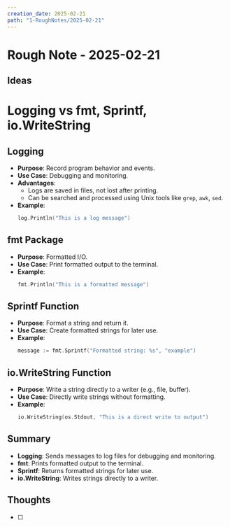 ```yaml
---
creation_date: 2025-02-21
path: "1-RoughNotes/2025-02-21"
---
```

# Rough Note - 2025-02-21

## Ideas
# Logging vs fmt, Sprintf, io.WriteString

## Logging
- **Purpose**: Record program behavior and events.
- **Use Case**: Debugging and monitoring.
- **Advantages**:
  - Logs are saved in files, not lost after printing.
  - Can be searched and processed using Unix tools like `grep`, `awk`, `sed`.
- **Example**:
  ```go
  log.Println("This is a log message")
  ```

## fmt Package
- **Purpose**: Formatted I/O.
- **Use Case**: Print formatted output to the terminal.
- **Example**:
  ```go
  fmt.Println("This is a formatted message")
  ```

## Sprintf Function
- **Purpose**: Format a string and return it.
- **Use Case**: Create formatted strings for later use.
- **Example**:
  ```go
  message := fmt.Sprintf("Formatted string: %s", "example")
  ```

## io.WriteString Function
- **Purpose**: Write a string directly to a writer (e.g., file, buffer).
- **Use Case**: Directly write strings without formatting.
- **Example**:
  ```go
  io.WriteString(os.Stdout, "This is a direct write to output")
  ```

## Summary
- **Logging**: Sends messages to log files for debugging and monitoring.
- **fmt**: Prints formatted output to the terminal.
- **Sprintf**: Returns formatted strings for later use.
- **io.WriteString**: Writes strings directly to a writer.

## Thoughts
- [ ] 